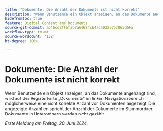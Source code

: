 ```yaml
---
title: "Dokumente: Die Anzahl der Dokumente ist nicht korrekt"
description: "Wenn Benutzende ein Objekt anzeigen, an das Dokumente angehängt sind, wird auf der Registerkarte „Dokumente“ im linken Navigationsbereich möglicherweise eine nicht korrekte Anzahl von Dokumenten angezeigt. Die angezeigte Anzahl entspricht der Anzahl der Dokumente im Stammordner. Dokumente in Unterordnern werden nicht gezählt."
hidefromtoc: true
feature: Digital Content and Documents
source-git-commit: ad46cd2f9bfab7a64684cb4aca03257b2065d56a
workflow-type: tm+mt
source-wordcount: '102'
ht-degree: 100%

---
```



# Dokumente: Die Anzahl der Dokumente ist nicht korrekt

Wenn Benutzende ein Objekt anzeigen, an das Dokumente angehängt sind, wird auf der Registerkarte „Dokumente“ im linken Navigationsbereich möglicherweise eine nicht korrekte Anzahl von Dokumenten angezeigt. Die angezeigte Anzahl entspricht der Anzahl der Dokumente im Stammordner. Dokumente in Unterordnern werden nicht gezählt.

_Erste Meldung am Freitag, 20. Juni 2024._
